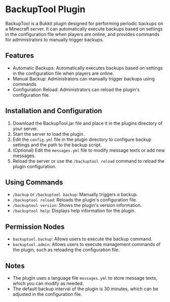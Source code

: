 # BackupTool Plugin

BackupTool is a Bukkit plugin designed for performing periodic backups on a Minecraft server. It can automatically execute backups based on settings in the configuration file when players are online, and provides commands for administrators to manually trigger backups.

## Features

- Automatic Backups: Automatically executes backups based on settings in the configuration file when players are online.
- Manual Backup: Administrators can manually trigger backups using commands.
- Configuration Reload: Administrators can reload the plugin's configuration file.

## Installation and Configuration

1. Download the BackupTool.jar file and place it in the plugins directory of your server.
2. Start the server to load the plugin.
3. Edit the `config.yml` file in the plugin directory to configure backup settings and the path to the backup script.
4. (Optional) Edit the `messages.yml` file to modify message texts or add new messages.
5. Reload the server or use the `/backuptool reload` command to reload the plugin configuration.

## Using Commands

- `/backup` or `/backuptool backup`: Manually triggers a backup.
- `/backuptool reload`: Reloads the plugin's configuration file.
- `/backuptool version`: Shows the plugin's version information.
- `/backuptool help`: Displays help information for the plugin.

## Permission Nodes

- `backuptool.backup`: Allows users to execute the backup command.
- `backuptool.admin`: Allows users to execute management commands of the plugin, such as reloading the configuration file.

## Notes

- The plugin uses a language file `messages.yml` to store message texts, which you can modify as needed.
- The default backup interval of the plugin is 30 minutes, which can be adjusted in the configuration file.
